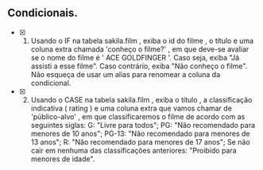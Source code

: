 ## Condicionais.
-  [x] 01. Usando o IF na tabela sakila.film , exiba o id do filme , o título e uma coluna extra chamada 'conheço o filme?' , em que deve-se avaliar se o nome do filme é ' ACE GOLDFINGER '. Caso seja, exiba "Já assisti a esse filme". Caso contrário, exiba "Não conheço o filme". Não esqueça de usar um alias para renomear a coluna da condicional.

-  [x] 02. Usando o CASE na tabela sakila.film , exiba o título , a classificação indicativa ( rating ) e uma coluna extra que vamos chamar de 'público-alvo' , em que classificaremos o filme de acordo com as seguintes siglas:
        G: "Livre para todos";
        PG: "Não recomendado para menores de 10 anos";
        PG-13: "Não recomendado para menores de 13 anos";
        R: "Não recomendado para menores de 17 anos";
        Se não cair em nenhuma das classificações anteriores: "Proibido para menores de idade".
